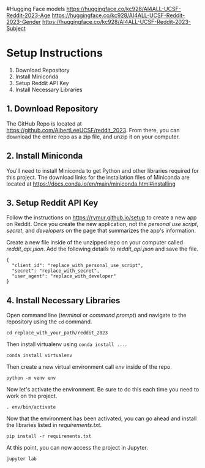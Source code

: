 #Hugging Face models
https://huggingface.co/kc928/AI4ALL-UCSF-Reddit-2023-Age
https://huggingface.co/kc928/AI4ALL-UCSF-Reddit-2023-Gender
https://huggingface.co/kc928/AI4ALL-UCSF-Reddit-2023-Subject


# Setup Instructions

1. Download Repository
2. Install Miniconda
3. Setup Reddit API Key
4. Install Necessary Libraries

## 1. Download Repository
The GitHub Repo is located at https://github.com/AlbertLeeUCSF/reddit_2023. From there, you can download the entire repo as a zip file, and unzip it on your computer.

## 2. Install Miniconda
You'll need to install Miniconda to get Python and other libraries required for this project. The download links for the installation files of Miniconda are located at https://docs.conda.io/en/main/miniconda.html#installing

## 3. Setup Reddit API Key
Follow the instructions on https://rymur.github.io/setup to create a new app on Reddit. Once you create the new application, not the *personal use script*, *secret*, and *developers* on the page that summarizes the app's information.

Create a new file inside of the unzipped repo on your computer called *reddit_api.json*. Add the following details to *reddit_api.json* and save the file.
```
{
  "client_id": "replace_with_personal_use_script",
  "secret": "replace_with_secret",
  "user_agent": "replace_with_developer"
}

```

## 4. Install Necessary Libraries
Open command line (*terminal* or *command prompt*) and navigate to the repository using the `cd` command.
```
cd replace_with_your_path/reddit_2023
```

Then install virtualenv using `conda install ...`.
```
conda install virtualenv
```

Then create a new virtual environment call *env* inside of the repo.
```
python -m venv env
```

Now let's activate the environment. Be sure to do this each time you need to work on the project.
```
. env/bin/activate
```

Now that the environment has been activated, you can go ahead and install the libraries listed in *requirements.txt*.
```
pip install -r requirements.txt
```

At this point, you can now access the project in Jupyter.
```
jupyter lab
```
